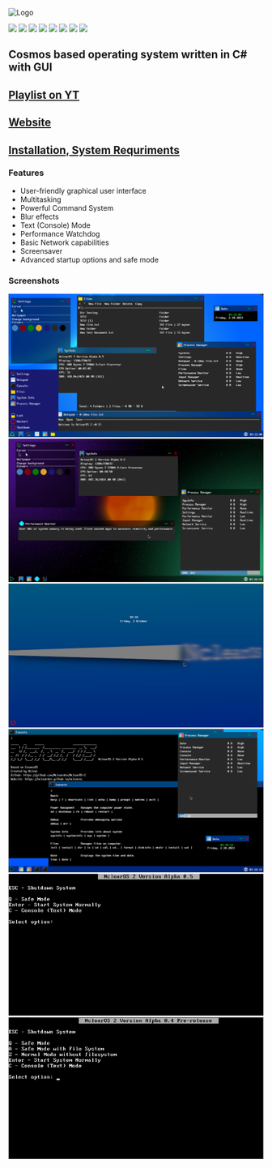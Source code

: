 ![Logo](https://i.imgur.com/889QgpM.png)

[![](https://img.shields.io/github/release/Ncleardev/NclearOS-2.svg)](https://github.com/Ncleardev/NclearOS-2/releases)
[![](https://img.shields.io/badge/Made%20with-Cosmos-1f425f.svg)](https://github.com/CosmosOS/Cosmos)
[![](https://img.shields.io/website-up-down-green-red/http/ncleardev.github.io.svg)](https://ncleardev.github.io/nclearos)
[![](https://img.shields.io/github/downloads/Ncleardev/NclearOS-2/total.svg)](https://github.com/Ncleardev/NclearOS-2/releases)
[![](https://img.shields.io/github/forks/Ncleardev/NclearOS-2.svg)](https://github.com/Ncleardev/NclearOS-2/forks)
[![](https://img.shields.io/github/stars/Ncleardev/NclearOS-2.svg)](https://github.com/Ncleardev/NclearOS-2/stargazers)
[![](https://img.shields.io/github/issues/Ncleardev/NclearOS-2.svg)](https://github.com/Ncleardev/NclearOS-2/issues)
[![](https://img.shields.io/github/issues-closed/Ncleardev/NclearOS-2.svg)]([https://github.com/Ncleardev/NclearOS-2/ssues](https://github.com/Ncleardev/NclearOS-2/issues?q=is%3Aissue+is%3Aclosed))

## Cosmos based operating system written in C# with GUI
## [Playlist on YT](https://youtube.com/playlist?list=PLjuew_ibisGV2tB8to_ESzlDNQwBTE6yk)
## [Website](https://ncleardev.github.io/nclearos)
## [Installation, System Requriments](https://ncleardev.github.io/nclearos-faq)

### Features
- User-friendly graphical user interface
- Multitasking
- Powerful Command System
- Blur effects
- Text (Console) Mode
- Performance Watchdog
- Basic Network capabilities
- Screensaver
- Advanced startup options and safe mode

### Screenshots
![Screenshot](/Screenshots/1.png)
![Screenshot](/Screenshots/2.png)
![Screenshot](/Screenshots/3.png)
![Screenshot](/Screenshots/4.png)
![Screenshot](/Screenshots/5.png)
![Screenshot](/Screenshots/6.png)
